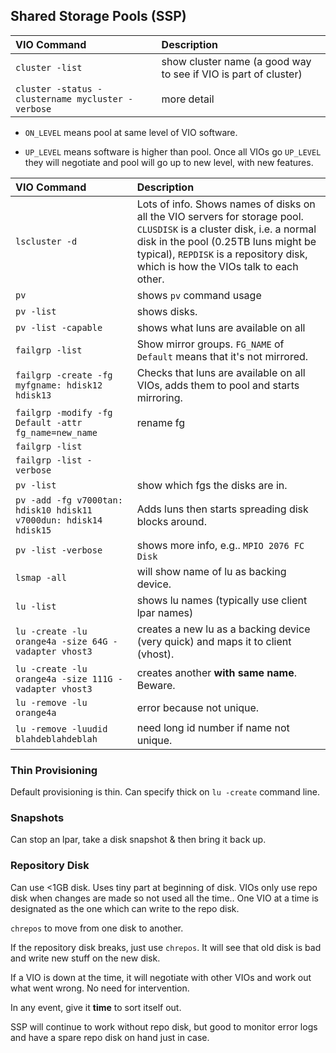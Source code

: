 ## Shared Storage Pools (SSP)

VIO Command | Description
:-----------|:-----------
`cluster -list` | show cluster name (a good way to see if VIO is part of cluster)
`cluster -status -clustername mycluster -verbose` | more detail

- `ON_LEVEL` means pool at same level of VIO software.

- `UP_LEVEL` means software is higher than pool. Once all VIOs go
`UP_LEVEL` they will negotiate and pool will go up to new level,
with new features.

VIO Command | Description
:---------- | :----------
`lscluster -d` | Lots of info. Shows names of disks on all the VIO servers for storage pool. `CLUSDISK` is a cluster disk, i.e. a normal disk in the pool (0.25TB luns might be typical), `REPDISK` is a repository disk, which is how the VIOs talk to each other.|
`pv` | shows `pv` command usage
`pv -list` | shows disks.
`pv -list -capable` | shows what luns are available on all 
`failgrp -list` | Show mirror groups. `FG_NAME` of `Default` means that it's not mirrored.
`failgrp -create -fg myfgname: hdisk12 hdisk13` | Checks that luns are available on all VIOs, adds them to pool and starts mirroring.
`failgrp -modify -fg Default -attr fg_name=new_name` | rename fg
`failgrp -list` | 
`failgrp -list -verbose` |
`pv -list` | show which fgs the disks are in.
`pv -add -fg v7000tan: hdisk10 hdisk11 v7000dun: hdisk14 hdisk15` | Adds luns then starts spreading disk blocks around.
`pv -list -verbose` | shows more info, e.g.. `MPIO 2076 FC Disk`
`lsmap -all` | will show name of lu as backing device.
`lu -list` | shows lu names (typically use client lpar names)
`lu -create -lu orange4a -size 64G -vadapter vhost3` | creates a new lu as a backing device (very quick) and maps it to client (vhost).
`lu -create -lu orange4a -size 111G -vadapter vhost3` | creates another **with same name**. Beware.
`lu -remove -lu orange4a` | error because not unique.
`lu -remove -luudid blahdeblahdeblah` | need long id number if name not unique.

### Thin Provisioning

Default provisioning is thin. Can specify thick on `lu -create`
command line.

### Snapshots
Can stop an lpar, take a disk snapshot & then bring it back up.

### Repository Disk

Can use <1GB disk. Uses tiny part at beginning of disk.  VIOs only use
repo disk when changes are made so not used all the time..  One VIO at
a time is designated as the one which can write to the repo disk.

`chrepos` to move from one disk to another.

If the repository disk breaks, just use `chrepos`. It will see that
old disk is bad and write new stuff on the new disk.

If a VIO is down at the time, it will negotiate with other
VIOs and work out what went wrong. No need for intervention.

In any event, give it **time** to sort itself out.

SSP will continue to work without repo disk, but good to monitor
error logs and have a spare repo disk on hand just in case.

